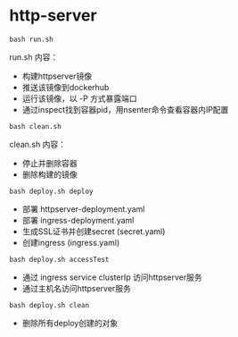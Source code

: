 # http-server
```
bash run.sh
```

run.sh 内容：
* 构建httpserver镜像
* 推送该镜像到dockerhub
* 运行该镜像，以 -P 方式暴露端口
* 通过inspect找到容器pid，用nsenter命令查看容器内IP配置

```
bash clean.sh
```

clean.sh 内容：
* 停止并删除容器
* 删除构建的镜像

```
bash deploy.sh deploy
```
* 部署 httpserver-deployment.yaml
* 部署 ingress-deployment.yaml
* 生成SSL证书并创建secret (secret.yaml)
* 创建ingress (ingress.yaml)

```
bash deploy.sh accessTest
```
* 通过 ingress service clusterIp 访问httpserver服务
* 通过主机名访问httpserver服务

```
bash deploy.sh clean
```
* 删除所有deploy创建的对象
